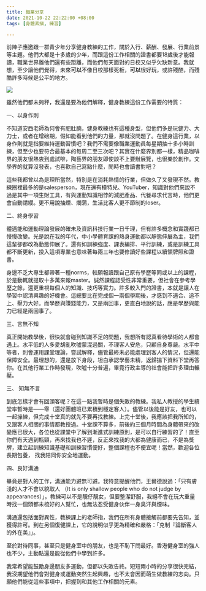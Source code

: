 ```yaml
---
title: 職業分享
date: 2021-10-22 22:22:00 +08:00
tags: [身體素描, 練習]

---
```


  
  
前陣子應邀跟一群青少年分享健身教練的工作，關於入行、薪酬、發展、行業前景等主題。他們大都是十多歲的少年，而跟這份工作相關的證書都要18歲後才能報讀，職業世界離他們還有些距離，而他們每天面對的日校又似乎欠缺新意。我就想，至少讓他們覺得，未來**可以**不像日校那樣死板，**可以**很好玩，或許殘酷，而殘酷許多時候是公平的地方。

  
[![](https://1.bp.blogspot.com/-ZOcU-Hnhqzo/YXLJEnxLepI/AAAAAAAAIZU/E1lJ2wavGsQOIM54CiU_9xO0GEx0TQsBwCLcBGAsYHQ/w320-h180/signal-2021-09-30-110122_001%2B2.jpeg)](https://1.bp.blogspot.com/-ZOcU-Hnhqzo/YXLJEnxLepI/AAAAAAAAIZU/E1lJ2wavGsQOIM54CiU%5F9xO0GEx0TQsBwCLcBGAsYHQ/s1600/signal-2021-09-30-110122%5F001%2B2.jpeg)

  
雖然他們都未夠秤，我還是要為他們解釋，健身教練這份工作需要的特質：

  
一、以身作則

  
不知道安西老師為何會有肥肚腩，健身教練也有這種身型，但他們多是玩健力、大力士，或者在增磅期，假如能看到他們的力量，那就沒問題了。在健身這行業，以身作則就是指要維持運動習慣吧？我們不需要像職業運動員每星期抽十多小時訓練，但至少也要符合最基本的每周二至三次吧？其實在什麼界別都一樣，精品咖啡界的朋友很熱衷到處試啡，陶藝界的朋友即使談不上要辦展覽，也很樂於創作。文學界的就算沒發表，也喜歡自己寫點什麼，閒時也會讀書對吧？

這些我都曾以為是理所當然，特別是在消耗熱情的行業，但做久了又發現不然。教練圈裡最多的是salesperson，現在還有模特兒、YouTuber，知識對他們來說不過是其中一項生財工具，有與運動知識相悖的減肥產品、代餐尋求代言時，他們更會自動請纓。更不用說抽煙、爛蒲，生活比客人更不節制的loser。  

  
二、終身學習

  
體適能和運動理論發展的確未及資訊科技行業一日千理，但有許多概念和實踐都已慢慢改變。光是說在我的年代，中小學體育課的熱身運動都以靜態伸展為主，我們這輩卻都改為動態伸展了。還有如訓練強度、課表編排、平行訓練，或是訓練工具都不斷更新，投入這項專業也意味著每兩三年也要修讀好些課程以續領牌照和證書。

身邊不乏大專生都帶著一種norms，較願報讀跟自己原有學歷等同或以上的課程，於是動輒就提取十多萬來報master。誠然課程認受性非常重要，但社會在參考學歷之餘，還更重視每個人的知識、技巧等實力。許多較入門的證書，本就是讓人在學習中認清興趣的好機會。這總要比在完成個一兩個學期後，才感到不適合、追不上、壓力大好。而學歷與賺錢能力，又是兩回事，更直白地說的話，應是學歷與能力已經是兩回事了。

三、言無不知   

真正開始教學後，很快就會碰到知識不足的問題，我想所有認真看待學術的人都會遇上。水平低的人多愛胡亂吹噓蒙混過關，不理客人安危，只顧自身尊嚴。水平中等者，則會運用課堂理論，嘗試解釋，儘管最終未必能處理到客人的情況，但還能保障安全。最理想的，還是放下身段，坦白承認學藝未精，返歸搵下資料下堂再答你。在其他行業工作時發現，吹噓十分普遍，畢竟行政主導的社會能把許多理由輾壓。  

三、 知無不言

  
到底怎樣才會有回頭客呢？在這一點我暫時是個失敗的教練。我私人教授的學生續堂率暫時是——零（還好團體班已累積到穩定客人）。儘管以後能是好友，也可以一起操練，但完成十堂真的就先不要再找教練。上完十堂後，我應該把我所知的，又跟客人相關的事情都教授過。十堂課不算多，前後約三個月時間為身體帶來的改變應已很大，各位也從課堂中了解到漸進式訓練原則，是可以自行練習的了！直至你們有天遇到瓶頸，再來找我也不遲，反正來找我的大都為健康而已，不是為獎牌，建立起訓練知識基礎和訓練習慣便好，整個課程也不便宜呢！當然，歡迎各位長期包養， 找我陪同你安全地運動。

四、良好溝通

畢竟是對人的工作，溝通能力避無可避。我特意提醒他們，王爾德說過：「只有膚淺的人才不會以貌取人 （It is only shallow people who do not judge by appearances）」。教練可以不是靚仔靚女，但要整潔舒服，我絕不會在玩大重量時找一個頭都未梳好的人幫忙，也無法忍受健身伙伴一身臭汗與煙味。

溝通還包括面對異性，教練課上的老師指，我們在所有身體接觸前都要先告知，並獲得許可。到在另個復健課上，它的說明似乎更為精確和嚴格：「克制『論斷客人的外在美』」。

至於對待同事，甚至只是健身室中的朋友，也是不恥下問最好。香港健身室的強人也不少，主動點還是能從他們中學到許多。

我常希望能鼓勵身邊朋友多運動，但都以失敗告終。短短兩小時的分享很快完結，我沒期望他們會對健身或運動突然生起興趣，也不太會因而萌生做教練的志向。只願他們能從這些事項中，把握到和其他工作相關的元素。
  
  
